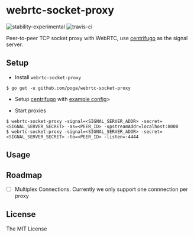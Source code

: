 # webrtc-socket-proxy

![stability-experimental](https://img.shields.io/badge/stability-experimental-orange.svg)
![travis-ci](https://travis-ci.org/poga/webrtc-socket-proxy.svg?branch=master)

Peer-to-peer TCP socket proxy with WebRTC, use [centrifugo](https://centrifugal.github.io/centrifugo/) as the signal server.

## Setup

* Install `webrtc-socket-proxy`

```
$ go get -u github.com/poga/webrtc-socket-proxy
```

* Setup [centrifugo](https://github.com/centrifugal/centrifugo/releases) with [example config](config.centrifugo.test.json)>

* Start proxies

```
$ webrtc-socket-proxy -signal=<SIGNAL_SERVER_ADDR> -secret=<SIGNAL_SERVER_SECRET> -as=<PEER_ID> -upstreamAddr=localhost:8000
$ webrtc-socket-proxy -signal=<SIGNAL_SERVER_ADDR> -secret=<SIGNAL_SERVER_SECRET> -to=<PEER_ID> -listen=:4444
```


## Usage


## Roadmap

- [ ] Multiplex Connections. Currently we only support one connnection per proxy

## License

The MIT License